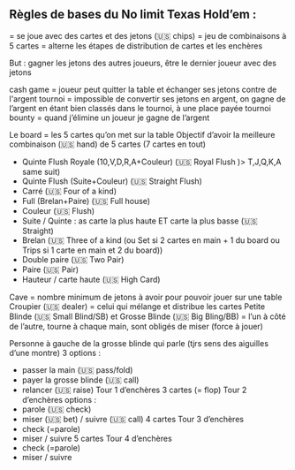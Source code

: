 ## Règles de bases du No limit Texas Hold’em :

= se joue avec des cartes et des jetons (🇺🇸 chips)
= jeu de combinaisons à 5 cartes
= alterne les étapes de distribution de cartes et les enchères

But : gagner les jetons des autres joueurs, être le dernier joueur avec des jetons

cash game = joueur peut quitter la table et échanger ses jetons contre de l'argent
tournoi = impossible de convertir ses jetons en argent, on gagne de l’argent en étant bien classés dans le tournoi, à une place payée
tournoi bounty = quand j’élimine un joueur je gagne de l’argent

Le board = les 5 cartes qu’on met sur la table
Objectif d’avoir la meilleure combinaison (🇺🇸 hand) de 5 cartes (7 cartes en tout) 

- Quinte Flush Royale (10,V,D,R,A+Couleur) (🇺🇸 Royal Flush )> T,J,Q,K,A same suit)
- Quinte Flush (Suite+Couleur) (🇺🇸 Straight Flush)
- Carré (🇺🇸 Four of a kind)
- Full (Brelan+Paire) (🇺🇸 Full house)
- Couleur (🇺🇸 Flush)
- Suite / Quinte : as carte la plus haute ET carte la plus basse (🇺🇸 Straight)
- Brelan (🇺🇸 Three of a kind (ou Set si 2 cartes en main + 1 du board ou Trips si 1 carte en main et 2 du board))
- Double paire (🇺🇸 Two Pair)
- Paire (🇺🇸 Pair)
- Hauteur / carte haute (🇺🇸 High Card)

Cave = nombre minimum de jetons à avoir pour pouvoir jouer sur une table
Croupier (🇺🇸 dealer) = celui qui mélange et distribue les cartes
Petite Blinde (🇺🇸 Small Blind/SB) et Grosse Blinde (🇺🇸 Big Bling/BB) = l’un à côté de l’autre, tourne à chaque main, sont obligés de miser (force à jouer)

Personne à gauche de la grosse blinde qui parle (tjrs sens des aiguilles d’une montre)
3 options :
- passer la main (🇺🇸 pass/fold)
- payer la grosse blinde (🇺🇸 call)
- relancer (🇺🇸 raise)
Tour 1 d’enchères
3 cartes (= flop)
Tour 2 d’enchères
options :
- parole (🇺🇸 check)
- miser (🇺🇸 bet) / suivre (🇺🇸 call)
4 cartes
Tour 3 d’enchères
- check (=parole)
- miser / suivre
5 cartes
Tour 4 d’enchères
- check (=parole)
- miser / suivre


